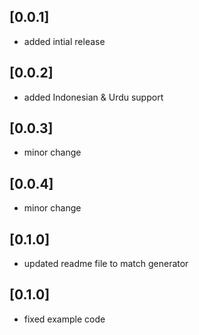 ## [0.0.1]

* added intial release

## [0.0.2]

* added Indonesian & Urdu support

## [0.0.3]

* minor change

## [0.0.4]

* minor change

## [0.1.0]

* updated readme file to match generator

## [0.1.0]

* fixed example code
